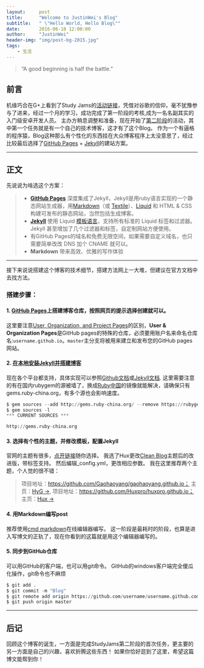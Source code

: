 ```yaml
---
layout:     post
title:      "Welcome to JustinWei's Blog"
subtitle:   " \"Hello World, Hello Blog\""
date:       2016-06-10 12:00:00
author:     "JustinWei"
header-img: "img/post-bg-2015.jpg"
tags:
    - 生活
---
```


> “A good beginning is half the battle.”


## 前言

机缘巧合在G+上看到了Study Jams的[活动链接](http://www.studyjamscn.com/thread-6-1-2.html)，凭借对谷歌的信仰，毫不犹豫参与了进来，经过一个月的学习，成功完成了第一阶段的考核,成为一名名副其实的入门级安卓开发人员。
主办方稍息调整和准备，现在开始了[第二阶段](http://www.studyjamscn.com/thread-13279-1-1.html)的活动，其中第一个任务就是有一个自己的技术博客，这才有了这个Blog。
作为一个有逼格的程序猿，Blog这种那么有个性化的东西挂在大众博客程序上太没意思了，经过比较最后选择了[GitHub Pages](https://pages.github.com/) + [Jekyll](http://jekyllcn.com/)的建站方案。

---

## 正文

先说说为啥选这个方案：
> - [**GitHub Pages**](https://pages.github.com) 深度集成了Jekyll，Jekyll是用ruby语言实现的一个静态网站生成器，用[Markdown](http://daringfireball.net/projects/markdown)（或 [Textile](http://redcloth.org/textile)）、[Liquid](https://github.com/Shopify/liquid/wiki) 和 HTML & CSS 构建可发布的静态网站，当然包括生成博客。
> - [**Jekyll**](http://jekyllcn.com) 使用 Liquid [模板语言](http://jekyllcn.com/docs/templates)，支持所有标准的 Liquid 标签和过滤器。Jekyll 甚至增加了几个过滤器和标签，自定制网站方便使用。
> - 有GitHub Pages的域名和免费无限空间，如果需要自定义域名，也只需要简单改改 DNS 加个 CNAME 就可以。
> - **Markdown** 带来高效、优雅的写作体验

---
接下来说说搭建这个博客的技术细节，搭建方法网上一大堆，但建议在官方文档中去找方法。

### **搭建步骤：**

#### 1. [GitHub Pages](https://pages.github.com)上搭建博客仓库，按照网页的提示选择创建就可以。
这里要注意[User, Organization, and Project Pages](https://help.github.com/articles/user-organization-and-project-pages/)的区别，**User & Organization Pages**是GitHub pages的特殊的仓库，必须要用账户名来命名仓库名:`username.github.io`。`master`主分支将被用来建立和发布您的GitHub pages网站。

#### 2. [在本地安装Jekyll并搭建博客](https://help.github.com/articles/using-jekyll-as-a-static-site-generator-with-github-pages/)
现在各个平台都支持，具体实现可以参照[Github文档](https://help.github.com/articles/setting-up-your-github-pages-site-locally-with-jekyll/#platform-windows)或[Jekyll文档](http://jekyllcn.com/docs/installation/).
这里需要注意的有在国内rubygem的源被墙了，换成[Ruby中国](http://gems.ruby-china.org/)的镜像就能解决，请确保只有gems.ruby-china.org，有多个源也会影响速度。
```python
$ gem sources --add http://gems.ruby-china.org/ --remove https://rubygems.org/
$ gem sources -l
*** CURRENT SOURCES ***

http://gems.ruby-china.org
```

#### 3. 选择有个性的主题，并修改模板，配置Jekyll
官网的主题有很多，[点开链接](http://jekyllthemes.org/)随你选择。
我选了Hux更改[Clean Blog](https://github.com/BlackrockDigital/startbootstrap-clean-blog-jekyll)主题后的改进版，带标签支持。 然后编辑_config.yml，更改相应参数。
我在这里推荐两个主题，个人觉的很不错：
> 项目地址：https://github.com/Gaohaoyang/gaohaoyang.github.io； 主页：[HyG →](http://gaohaoyang.github.io/),
> 项目地址：https://github.com/Huxpro/huxpro.github.io； 主页：[Hux →](http://huangxuan.me/)   

#### 4. 用Markdown编写post
推荐使用[cmd markdown](https://www.zybuluo.com/cmd)在线编辑器编写。
这一阶段是最耗时的阶段，也算是进入写博文的正轨了，现在你看到的这篇就是用这个编辑器编写的。

#### 5. 同步到GitHub仓库
可以用GitHub的客户端，也可以用git命令。
GitHub的windows客户端完全傻瓜化操作，git命令也不麻烦
```python
$ git add .
$ git commit -m "Blog"
$ git remote add origin https://github.com/username/username.github.com.git
$ git push origin master
```
---

## 后记

回顾这个博客的诞生，一方面是完成StudyJams第二阶段的首次任务，更主要的另一方面是自己的兴趣，喜欢折腾这些东西！
如果你恰好逛到了这里，希望这篇博文能帮到你！